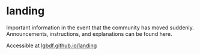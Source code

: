 # landing
Important information in the event that the community has moved suddenly. Announcements, instructions, and explanations can be found here.

Accessible at [lgbdf.github.io/landing](https://lgbdf.github.io/landing)
